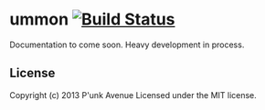 # ummon [![Build Status](https://secure.travis-ci.org/punkave/ummon.png?branch=master)](http://travis-ci.org/punkave/ummon)

Documentation to come soon. Heavy development in process.

## License
Copyright (c) 2013 P'unk Avenue
Licensed under the MIT license.
